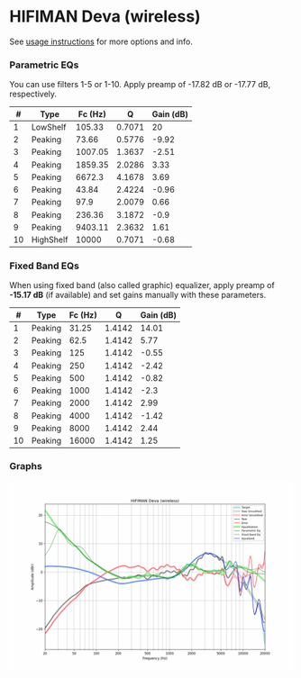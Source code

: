 # HIFIMAN Deva (wireless)
See [usage instructions](https://github.com/jaakkopasanen/AutoEq#usage) for more options and info.

### Parametric EQs
You can use filters 1-5 or 1-10. Apply preamp of -17.82 dB or -17.77 dB, respectively.

|   # | Type      |   Fc (Hz) |      Q |   Gain (dB) |
|-----|-----------|-----------|--------|-------------|
|   1 | LowShelf  |    105.33 | 0.7071 |       20    |
|   2 | Peaking   |     73.66 | 0.5776 |       -9.92 |
|   3 | Peaking   |   1007.05 | 1.3637 |       -2.51 |
|   4 | Peaking   |   1859.35 | 2.0286 |        3.33 |
|   5 | Peaking   |   6672.3  | 4.1678 |        3.69 |
|   6 | Peaking   |     43.84 | 2.4224 |       -0.96 |
|   7 | Peaking   |     97.9  | 2.0079 |        0.66 |
|   8 | Peaking   |    236.36 | 3.1872 |       -0.9  |
|   9 | Peaking   |   9403.11 | 2.3632 |        1.61 |
|  10 | HighShelf |  10000    | 0.7071 |       -0.68 |

### Fixed Band EQs
When using fixed band (also called graphic) equalizer, apply preamp of **-15.17 dB** (if available) and set gains manually with these parameters.

|   # | Type    |   Fc (Hz) |      Q |   Gain (dB) |
|-----|---------|-----------|--------|-------------|
|   1 | Peaking |     31.25 | 1.4142 |       14.01 |
|   2 | Peaking |     62.5  | 1.4142 |        5.77 |
|   3 | Peaking |    125    | 1.4142 |       -0.55 |
|   4 | Peaking |    250    | 1.4142 |       -2.42 |
|   5 | Peaking |    500    | 1.4142 |       -0.82 |
|   6 | Peaking |   1000    | 1.4142 |       -2.3  |
|   7 | Peaking |   2000    | 1.4142 |        2.99 |
|   8 | Peaking |   4000    | 1.4142 |       -1.42 |
|   9 | Peaking |   8000    | 1.4142 |        2.44 |
|  10 | Peaking |  16000    | 1.4142 |        1.25 |

### Graphs
![](./HIFIMAN%20Deva%20(wireless).png)

